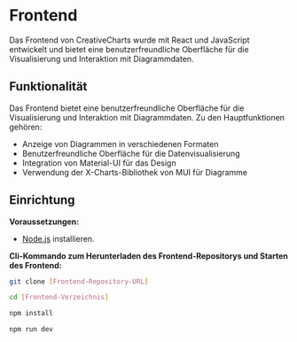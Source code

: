 # Frontend

Das Frontend von CreativeCharts wurde mit React und JavaScript entwickelt und bietet eine benutzerfreundliche Oberfläche für die Visualisierung und Interaktion mit Diagrammdaten.

## Funktionalität

Das Frontend bietet eine benutzerfreundliche Oberfläche für die Visualisierung und Interaktion mit Diagrammdaten. Zu den Hauptfunktionen gehören:

- Anzeige von Diagrammen in verschiedenen Formaten
- Benutzerfreundliche Oberfläche für die Datenvisualisierung
- Integration von Material-UI für das Design
- Verwendung der X-Charts-Bibliothek von MUI für Diagramme

## Einrichtung

**Voraussetzungen:**
- [Node.js](https://nodejs.org/) installieren.

**Cli-Kommando zum Herunterladen des Frontend-Repositorys und Starten des Frontend:**

```bash
git clone [Frontend-Repository-URL]
```
```bash
cd [Frontend-Verzeichnis]
```
```bash
npm install
```
```bash
npm run dev
